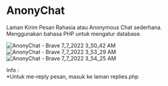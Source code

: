 # AnonyChat
Laman Kirim Pesan Rahasia atau Anonymous Chat sederhana. Menggunakan bahasa PHP untuk mengatur database.

![AnonyChat - Brave 7_7_2022 3_50_42 AM](https://user-images.githubusercontent.com/103014406/177648129-4cc26989-9451-48a8-bddb-ff66cf49baeb.png)
![AnonyChat - Brave 7_7_2022 3_53_29 AM](https://user-images.githubusercontent.com/103014406/177648299-58a31637-d9c1-46c3-b7b1-3d05daaa30d4.png)
![AnonyChat - Brave 7_7_2022 3_54_25 AM](https://user-images.githubusercontent.com/103014406/177648368-a553a5c8-e952-4fb4-adbe-2f24631aa48c.png)

Info : <br>
*Untuk me-reply pesan, masuk ke laman replies.php
